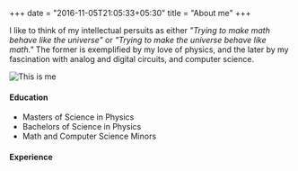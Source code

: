 +++
date = "2016-11-05T21:05:33+05:30"
title = "About me"
+++

I like to think of my intellectual persuits as either *"Trying to make math behave like the universe"* or *"Trying to make the universe behave like math."* The former is exemplified by my love of physics, and the later by my fascination with analog and digital circuits, and computer science.  


![This is me][1]


#### Education

* Masters of Science in Physics
* Bachelors of Science in Physics
* Math and Computer Science Minors

#### Experience




[1]: /img/me.jpg
